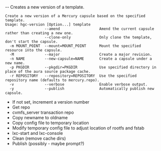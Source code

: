 -- Creates a new version of a template.

	Create a new version of a Mercury capsule based on the specified template.
	Usage: hgc-version [Option...] template
	                  --amend                  Amend the current capsule rather than creating a new one.
	                  --clone-only             Only clone the template, don't start the capsule.
	  -m MOUNT_POINT  --mount=MOUNT_POINT      Mount the specified resource into the capsule.
	  -M              --major                  Create a major revision.
	  -n NAME         --new-capsule=NAME       Create a capsule under a new name.
	  -p PKGDIR       --pkgdir=PKGDIR          Use specified directory in place of the aura source package cache.
	  -r REPOSITORY   --repository=REPOSITORY  Use the specified repository name (defaults to mercury.repo).
	  -v              --verbose                Enable verbose output.
	  -y              --publish                Automatically publish new capsule.

- If <newname> not set, increment a version number
- Get repo
- cvmfs_server transaction repo
- Copy newname to oldname
- Copy config file to temporary location
- Modify temporary config file to adjust location of rootfs and fstab
- lxc-start and lxc-console
- Clean (remove cache dirs)
- Publish (possibly - maybe prompt?)